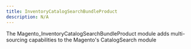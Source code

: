 ```yaml
---
title: InventoryCatalogSearchBundleProduct
description: N/A
---
```


The Magento_InventoryCatalogSearchBundleProduct module adds multi-sourcing capabilities to the Magento's CatalogSearch module
